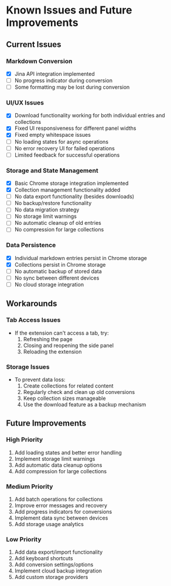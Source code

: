 # Known Issues and Future Improvements

## Current Issues

### Markdown Conversion
- [x] Jina API integration implemented
- [ ] No progress indicator during conversion
- [ ] Some formatting may be lost during conversion

### UI/UX Issues
- [x] Download functionality working for both individual entries and collections
- [x] Fixed UI responsiveness for different panel widths
- [x] Fixed empty whitespace issues
- [ ] No loading states for async operations
- [ ] No error recovery UI for failed operations
- [ ] Limited feedback for successful operations

### Storage and State Management
- [x] Basic Chrome storage integration implemented
- [x] Collection management functionality added
- [ ] No data export functionality (besides downloads)
- [ ] No backup/restore functionality
- [ ] No data migration strategy
- [ ] No storage limit warnings
- [ ] No automatic cleanup of old entries
- [ ] No compression for large collections

### Data Persistence
- [x] Individual markdown entries persist in Chrome storage
- [x] Collections persist in Chrome storage
- [ ] No automatic backup of stored data
- [ ] No sync between different devices
- [ ] No cloud storage integration

## Workarounds

### Tab Access Issues
- If the extension can't access a tab, try:
  1. Refreshing the page
  2. Closing and reopening the side panel
  3. Reloading the extension

### Storage Issues
- To prevent data loss:
  1. Create collections for related content
  2. Regularly check and clean up old conversions
  3. Keep collection sizes manageable
  4. Use the download feature as a backup mechanism

## Future Improvements

### High Priority
1. Add loading states and better error handling
2. Implement storage limit warnings
3. Add automatic data cleanup options
4. Add compression for large collections

### Medium Priority
1. Add batch operations for collections
2. Improve error messages and recovery
3. Add progress indicators for conversions
4. Implement data sync between devices
5. Add storage usage analytics

### Low Priority
1. Add data export/import functionality
2. Add keyboard shortcuts
3. Add conversion settings/options
4. Implement cloud backup integration
5. Add custom storage providers
